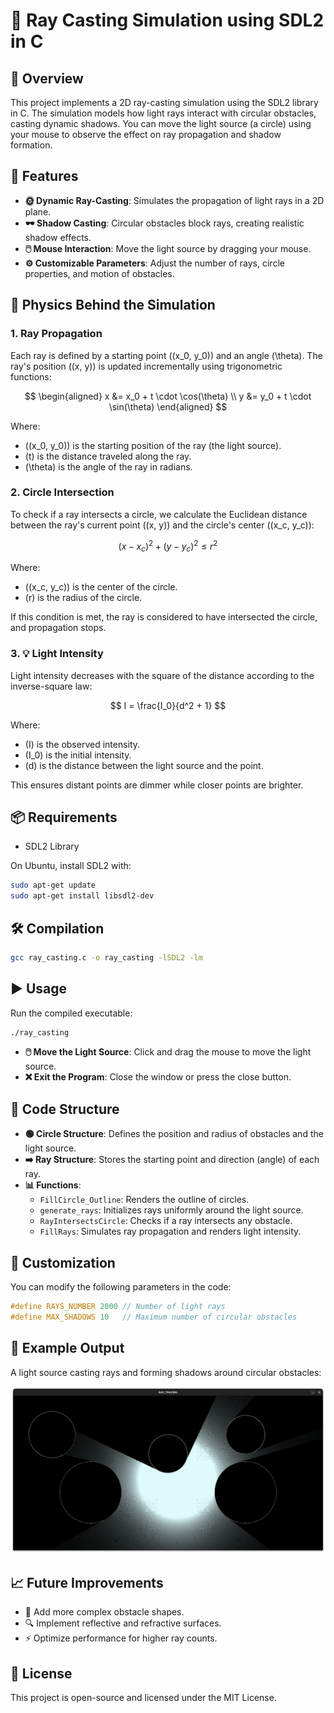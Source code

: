 # 🌟 Ray Casting Simulation using SDL2 in C

## 📝 Overview

This project implements a 2D ray-casting simulation using the SDL2 library in C. The simulation models how light rays interact with circular obstacles, casting dynamic shadows. You can move the light source (a circle) using your mouse to observe the effect on ray propagation and shadow formation.

## 🚀 Features

- **🌞 Dynamic Ray-Casting**: Simulates the propagation of light rays in a 2D plane.
- **🕶️ Shadow Casting**: Circular obstacles block rays, creating realistic shadow effects.
- **🖱️ Mouse Interaction**: Move the light source by dragging your mouse.
- **⚙️ Customizable Parameters**: Adjust the number of rays, circle properties, and motion of obstacles.

## 📐 Physics Behind the Simulation

### 1. Ray Propagation

Each ray is defined by a starting point \((x_0, y_0)\) and an angle \(\theta). The ray's position \((x, y)\) is updated incrementally using trigonometric functions:

$$
\begin{aligned}
    x &= x_0 + t \cdot \cos(\theta) \\
    y &= y_0 + t \cdot \sin(\theta)
\end{aligned}
$$

Where:

- \((x_0, y_0)\) is the starting position of the ray (the light source).
- \(t\) is the distance traveled along the ray.
- \(\theta\) is the angle of the ray in radians.

### 2. Circle Intersection

To check if a ray intersects a circle, we calculate the Euclidean distance between the ray's current point \((x, y)\) and the circle's center \((x_c, y_c)\):

$$
(x - x_c)^2 + (y - y_c)^2 \leq r^2
$$

Where:

- \((x_c, y_c)\) is the center of the circle.
- \(r\) is the radius of the circle.

If this condition is met, the ray is considered to have intersected the circle, and propagation stops.

### 3. 💡 Light Intensity

Light intensity decreases with the square of the distance according to the inverse-square law:

$$
I = \frac{I_0}{d^2 + 1}
$$

Where:

- \(I\) is the observed intensity.
- \(I_0\) is the initial intensity.
- \(d\) is the distance between the light source and the point.

This ensures distant points are dimmer while closer points are brighter.

## 📦 Requirements

- SDL2 Library

On Ubuntu, install SDL2 with:

```bash
sudo apt-get update
sudo apt-get install libsdl2-dev
```

## 🛠️ Compilation

```bash
gcc ray_casting.c -o ray_casting -lSDL2 -lm
```

## ▶️ Usage

Run the compiled executable:

```bash
./ray_casting
```

- **🖱️ Move the Light Source**: Click and drag the mouse to move the light source.
- **❌ Exit the Program**: Close the window or press the close button.

## 📂 Code Structure

- **🟢 Circle Structure**: Defines the position and radius of obstacles and the light source.
- **➡️ Ray Structure**: Stores the starting point and direction (angle) of each ray.
- **📊 Functions**:
  - `FillCircle_Outline`: Renders the outline of circles.
  - `generate_rays`: Initializes rays uniformly around the light source.
  - `RayIntersectsCircle`: Checks if a ray intersects any obstacle.
  - `FillRays`: Simulates ray propagation and renders light intensity.

## 🧰 Customization

You can modify the following parameters in the code:

```c
#define RAYS_NUMBER 2000 // Number of light rays
#define MAX_SHADOWS 10   // Maximum number of circular obstacles
```

## 📸 Example Output

A light source casting rays and forming shadows around circular obstacles:

![Example Output](example.png)

## 📈 Future Improvements

- 🔄 Add more complex obstacle shapes.
- 🔍 Implement reflective and refractive surfaces.
- ⚡ Optimize performance for higher ray counts.

## 📜 License

This project is open-source and licensed under the MIT License.

